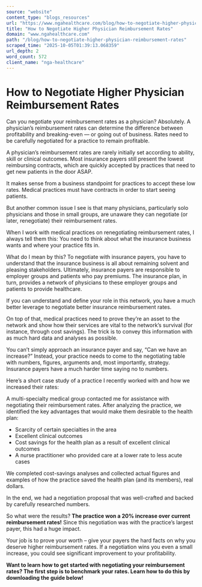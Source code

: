 ```yaml
---
source: "website"
content_type: "blogs_resources"
url: "https://www.ngahealthcare.com/blog/how-to-negotiate-higher-physician-reimbursement-rates"
title: "How to Negotiate Higher Physician Reimbursement Rates"
domain: "www.ngahealthcare.com"
path: "/blog/how-to-negotiate-higher-physician-reimbursement-rates"
scraped_time: "2025-10-05T01:39:13.068359"
url_depth: 2
word_count: 572
client_name: "nga-healthcare"
---
```


# How to Negotiate Higher Physician Reimbursement Rates

Can you negotiate your reimbursement rates as a physician? Absolutely. A physician’s reimbursement rates can determine the difference between profitability and breaking-even — or going out of business. Rates need to be carefully negotiated for a practice to remain profitable.

A physician’s reimbursement rates are rarely initially set according to ability, skill or clinical outcomes. Most insurance payers still present the lowest reimbursing contracts, which are quickly accepted by practices that need to get new patients in the door ASAP.

It makes sense from a business standpoint for practices to accept these low rates. Medical practices must have contracts in order to start seeing patients.

But another common issue I see is that many physicians, particularly solo physicians and those in small groups, are unaware they can negotiate (or later, renegotiate) their reimbursement rates.

When I work with medical practices on renegotiating reimbursement rates, I always tell them this: You need to think about what the insurance business wants and where your practice fits in.

What do I mean by this? To negotiate with insurance payers, you have to understand that the insurance business is all about remaining solvent and pleasing stakeholders. Ultimately, insurance payers are responsible to employer groups and patients who pay premiums. The insurance plan, in turn, provides a network of physicians to these employer groups and patients to provide healthcare.

If you can understand and define your role in this network, you have a much better leverage to negotiate better insurance reimbursement rates.

On top of that, medical practices need to prove they’re an asset to the network and show how their services are vital to the network’s survival (for instance, through cost savings). The trick is to convey this information with as much hard data and analyses as possible.

You can’t simply approach an insurance payer and say, “Can we have an increase?” Instead, your practice needs to come to the negotiating table with numbers, figures, arguments and, most importantly, strategy. Insurance payers have a much harder time saying no to numbers.

Here’s a short case study of a practice I recently worked with and how we increased their rates:

A multi-specialty medical group contacted me for assistance with negotiating their reimbursement rates. After analyzing the practice, we identified the key advantages that would make them desirable to the health plan:

* Scarcity of certain specialties in the area
* Excellent clinical outcomes
* Cost savings for the health plan as a result of excellent clinical outcomes
* A nurse practitioner who provided care at a lower rate to less acute cases

We completed cost-savings analyses and collected actual figures and examples of how the practice saved the health plan (and its members), real dollars.

In the end, we had a negotiation proposal that was well-crafted and backed by carefully researched numbers.

So what were the results? **The practice won a 20% increase over current reimbursement rates!** Since this negotiation was with the practice’s largest payer, this had a huge impact.

Your job is to prove your worth – give your payers the hard facts on why you deserve higher reimbursement rates. If a negotiation wins you even a small increase, you could see significant improvement to your profitability.

**Want to learn how to get started with negotiating your reimbursement rates? The first step is to benchmark your rates. Learn how to do this by downloading the guide below!**